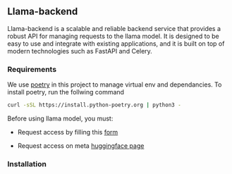 ## Llama-backend

Llama-backend is a scalable and reliable backend service that provides a robust API for managing requests to the llama model. It is designed to be easy to use and integrate with existing applications, and it is built on top of modern technologies such as FastAPI and Celery.

### Requirements

We use [poetry](https://python-poetry.org/) in this project to manage virtual env and dependancies. To install poetry, run the follwing command

```bash
curl -sSL https://install.python-poetry.org | python3 -
```

Before using llama model, you must:
- Request access by filling this [form](https://ai.meta.com/resources/models-and-libraries/llama-downloads/)


- Request access on meta [huggingface page](https://huggingface.co/meta-llama)

### Installation